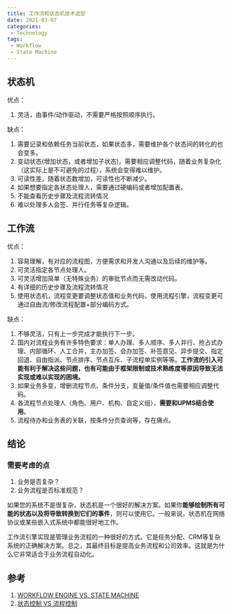 ```yaml
---
title: 工作流和状态机技术选型
date: 2021-03-07
categories: 
 - Technology
tags: 
 - Workflow
 - State Machine
---
```


## 状态机

优点：

1. 灵活，由事件/动作驱动，不需要严格按照顺序执行。

缺点：

1. 需要记录和依赖任务当前状态，如果状态多，需要维护各个状态间的转化的也会变多。
2. 变动状态(增加状态，或者增加子状态)，需要相应调整代码，随着业务复杂化（这实际上是不可避免的过程），系统会变得难以维护。
3. 可读性差，随着状态数增加，可读性也不断减少。
4. 如果想要指定各状态处理人，需要通过硬编码或者增加配置表。
5. 不能查看历史步骤及流程流转情况
6. 难以处理多人会签、并行任务等复杂逻辑。

## 工作流

优点：

1. 容易理解，有对应的流程图，方便需求和开发人沟通以及后续的维护等。
2. 可灵活指定各节点处理人。
3. 可灵活增加简单（无特殊业务）的审批节点而无需改动代码。
4. 有详细的历史步骤及流程流转情况
5. 使用状态机，流程变更要调整状态值和业务代码，使用流程引擎，流程变更可通过自由流/修改流程配置+部分编码方式。

缺点：

1. 不够灵活，只有上一步完成才能执行下一步。
2. 国内对流程业务有许多特色要求：单人办理、多人顺序、多人并行、抢占式办理、内部循环、人工合并，主办加签、会办加签、补签意见、异步提交、指定回退、自由指派、节点排序、节点互斥、子流程单实例等等。**工作流的引入可能有利于解决这些问题，也有可能由于框架限制或技术熟练度等原因导致无法实现或难以实现的困境。**
3. 如果业务多变，增删流程节点、条件分支，变量值/条件值也需要相应调整代码。
4. 各流程节点处理人（角色、用户、机构、自定义组），**需要和UPMS结合使用**。
5. 流程待办和业务表的关联，按条件分页查询等，存在痛点。

## 结论

### 需要考虑的点

1. 业务是否复杂？
2. 业务流程是否标准规范？

如果您的系统不是很复杂，状态机是一个很好的解决方案。如果你**能够绘制所有可能的状态以及将导致转换到它们的事件**，则可以使用它。一般来说，状态机在网络协议或某些嵌入式系统中都能很好地工作。

工作流引擎实现是管理业务流程的一种很好的方式。它是任务分配、CRM等复杂系统的正确解决方案。总之，其最终目标是提高业务流程和公司效率。这就是为什么它非常适合于业务流程自动化。

## 参考

1. [WORKFLOW ENGINE VS. STATE MACHINE](https://workflowengine.cn.com/blog/workflow-engine-vs-state-machine/)
2. [状态控制 VS 流程控制](https://blog.csdn.net/weixin_34007020/article/details/86074176?utm_medium=distribute.pc_relevant.none-task-blog-baidujs_title-1&spm=1001.2101.3001.4242)